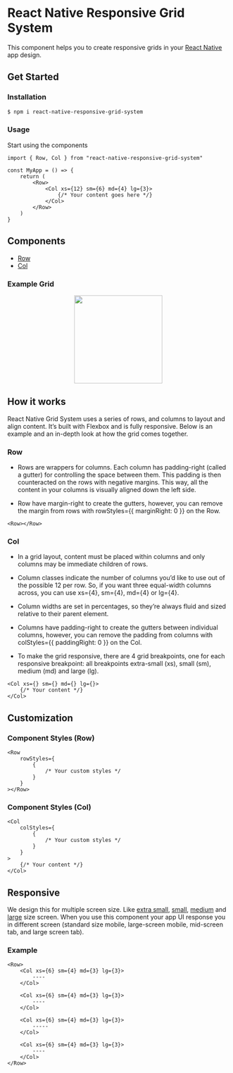 # React Native Responsive Grid System

This component helps you to create responsive grids in your <a href="https://facebook.github.io/react-native/">React Native</a> app design.

## Get Started

### Installation

```bash
$ npm i react-native-responsive-grid-system
```

### Usage

Start using the components

```tsx
import { Row, Col } from "react-native-responsive-grid-system"

const MyApp = () => {
	return (
		<Row>
			<Col xs={12} sm={6} md={4} lg={3}>
				{/* Your content goes here */}
			</Col>
		</Row>
	)
}
```

## Components

- [Row](#row)
- [Col](#col)

### Example Grid

<p align="center">
    <a href="#" target="_blank">
        <img src="./doc-images/all.png" width="200">
    </a>
</p>

## How it works

React Native Grid System uses a series of rows, and columns to layout and align content. It’s built with Flexbox and is fully responsive. Below is an example and an in-depth look at how the grid comes together.

### Row

- Rows are wrappers for columns. Each column has padding-right (called a gutter) for controlling the space between them. This padding is then counteracted on the rows with negative margins. This way, all the content in your columns is visually aligned down the left side.

- Row have margin-right to create the gutters, however, you can remove the margin from rows with rowStyles={{ marginRight: 0 }} on the Row.

```tsx
<Row></Row>
```

### Col

- In a grid layout, content must be placed within columns and only columns may be immediate children of rows.

- Column classes indicate the number of columns you’d like to use out of the possible 12 per row. So, if you want three equal-width columns across, you can use xs={4}, sm={4}, md={4} or lg={4}.

- Column widths are set in percentages, so they’re always fluid and sized relative to their parent element.

- Columns have padding-right to create the gutters between individual columns, however, you can remove the padding from columns with colStyles={{ paddingRight: 0 }} on the Col.

- To make the grid responsive, there are 4 grid breakpoints, one for each responsive breakpoint: all breakpoints extra-small (xs), small (sm), medium (md) and large (lg).

```tsx
<Col xs={} sm={} md={} lg={}>
	{/* Your content */}
</Col>
```

## Customization

### Component Styles (Row)

```tsx
<Row
	rowStyles={
		{
			/* Your custom styles */
		}
	}
></Row>
```

### Component Styles (Col)

```tsx
<Col
	colStyles={
		{
			/* Your custom styles */
		}
	}
>
	{/* Your content */}
</Col>
```

## Responsive

We design this for multiple screen size. Like <a href="xs">extra small</a>, <a href="sm">small</a>, <a href="md">medium</a> and <a href="lg">large</a> size screen. When you use this component your app UI response you in different screen (standard size mobile, large-screen mobile, mid-screen tab, and large screen tab).

### Example

```tsx
<Row>
	<Col xs={6} sm={4} md={3} lg={3}>
		----
	</Col>

	<Col xs={6} sm={4} md={3} lg={3}>
		----
	</Col>

	<Col xs={6} sm={4} md={3} lg={3}>
		-----
	</Col>

	<Col xs={6} sm={4} md={3} lg={3}>
		----
	</Col>
</Row>
```
